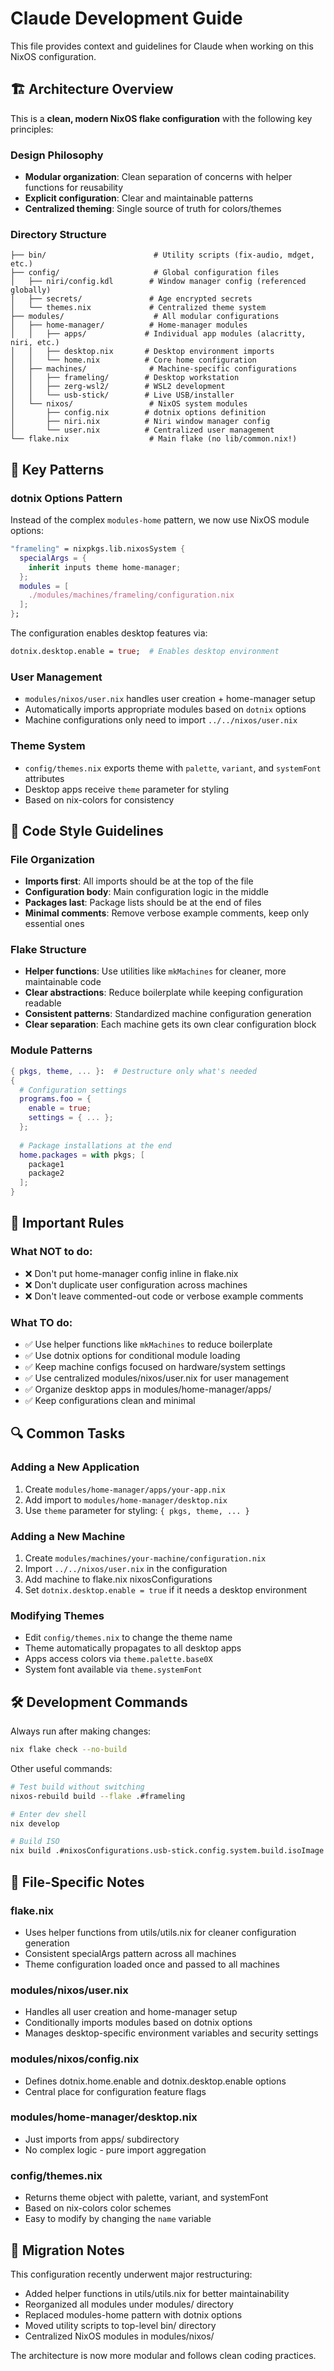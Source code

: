 # Claude Development Guide

This file provides context and guidelines for Claude when working on this NixOS configuration.

## 🏗️ Architecture Overview

This is a **clean, modern NixOS flake configuration** with the following key principles:

### Design Philosophy
- **Modular organization**: Clean separation of concerns with helper functions for reusability
- **Explicit configuration**: Clear and maintainable patterns
- **Centralized theming**: Single source of truth for colors/themes

### Directory Structure
```
├── bin/                        # Utility scripts (fix-audio, mdget, etc.)
├── config/                     # Global configuration files
│   ├── niri/config.kdl        # Window manager config (referenced globally)
│   ├── secrets/               # Age encrypted secrets
│   └── themes.nix             # Centralized theme system
├── modules/                    # All modular configurations
│   ├── home-manager/          # Home-manager modules
│   │   ├── apps/             # Individual app modules (alacritty, niri, etc.)
│   │   ├── desktop.nix       # Desktop environment imports
│   │   └── home.nix          # Core home configuration
│   ├── machines/              # Machine-specific configurations
│   │   ├── frameling/        # Desktop workstation
│   │   ├── zerg-wsl2/        # WSL2 development
│   │   └── usb-stick/        # Live USB/installer
│   └── nixos/                 # NixOS system modules
│       ├── config.nix        # dotnix options definition
│       ├── niri.nix          # Niri window manager config
│       └── user.nix          # Centralized user management
└── flake.nix                  # Main flake (no lib/common.nix!)
```

## 🔧 Key Patterns

### dotnix Options Pattern
Instead of the complex `modules-home` pattern, we now use NixOS module options:

```nix
"frameling" = nixpkgs.lib.nixosSystem {
  specialArgs = {
    inherit inputs theme home-manager;
  };
  modules = [
    ./modules/machines/frameling/configuration.nix
  ];
};
```

The configuration enables desktop features via:
```nix
dotnix.desktop.enable = true;  # Enables desktop environment
```

### User Management
- `modules/nixos/user.nix` handles user creation + home-manager setup
- Automatically imports appropriate modules based on `dotnix` options
- Machine configurations only need to import `../../nixos/user.nix`

### Theme System
- `config/themes.nix` exports theme with `palette`, `variant`, and `systemFont` attributes
- Desktop apps receive `theme` parameter for styling
- Based on nix-colors for consistency

## 🎨 Code Style Guidelines

### File Organization
- **Imports first**: All imports should be at the top of the file
- **Configuration body**: Main configuration logic in the middle
- **Packages last**: Package lists should be at the end of files
- **Minimal comments**: Remove verbose example comments, keep only essential ones

### Flake Structure
- **Helper functions**: Use utilities like `mkMachines` for cleaner, more maintainable code
- **Clear abstractions**: Reduce boilerplate while keeping configuration readable
- **Consistent patterns**: Standardized machine configuration generation
- **Clear separation**: Each machine gets its own clear configuration block

### Module Patterns
```nix
{ pkgs, theme, ... }:  # Destructure only what's needed
{
  # Configuration settings
  programs.foo = {
    enable = true;
    settings = { ... };
  };
  
  # Package installations at the end
  home.packages = with pkgs; [
    package1
    package2
  ];
}
```

## 🚨 Important Rules

### What NOT to do:
- ❌ Don't put home-manager config inline in flake.nix
- ❌ Don't duplicate user configuration across machines
- ❌ Don't leave commented-out code or verbose example comments

### What TO do:
- ✅ Use helper functions like `mkMachines` to reduce boilerplate
- ✅ Use dotnix options for conditional module loading
- ✅ Keep machine configs focused on hardware/system settings
- ✅ Use centralized modules/nixos/user.nix for user management
- ✅ Organize desktop apps in modules/home-manager/apps/
- ✅ Keep configurations clean and minimal

## 🔍 Common Tasks

### Adding a New Application
1. Create `modules/home-manager/apps/your-app.nix`
2. Add import to `modules/home-manager/desktop.nix`
3. Use `theme` parameter for styling: `{ pkgs, theme, ... }`

### Adding a New Machine
1. Create `modules/machines/your-machine/configuration.nix`
2. Import `../../nixos/user.nix` in the configuration
3. Add machine to flake.nix nixosConfigurations
4. Set `dotnix.desktop.enable = true` if it needs a desktop environment

### Modifying Themes
- Edit `config/themes.nix` to change the theme name
- Theme automatically propagates to all desktop apps
- Apps access colors via `theme.palette.base0X`
- System font available via `theme.systemFont`

## 🛠️ Development Commands

Always run after making changes:
```bash
nix flake check --no-build
```

Other useful commands:
```bash
# Test build without switching
nixos-rebuild build --flake .#frameling

# Enter dev shell
nix develop

# Build ISO
nix build .#nixosConfigurations.usb-stick.config.system.build.isoImage
```

## 📝 File-Specific Notes

### flake.nix
- Uses helper functions from utils/utils.nix for cleaner configuration generation
- Consistent specialArgs pattern across all machines
- Theme configuration loaded once and passed to all machines

### modules/nixos/user.nix
- Handles all user creation and home-manager setup
- Conditionally imports modules based on dotnix options
- Manages desktop-specific environment variables and security settings

### modules/nixos/config.nix
- Defines dotnix.home.enable and dotnix.desktop.enable options
- Central place for configuration feature flags

### modules/home-manager/desktop.nix
- Just imports from apps/ subdirectory
- No complex logic - pure import aggregation

### config/themes.nix
- Returns theme object with palette, variant, and systemFont
- Based on nix-colors color schemes
- Easy to modify by changing the `name` variable

## 🔄 Migration Notes

This configuration recently underwent major restructuring:
- Added helper functions in utils/utils.nix for better maintainability
- Reorganized all modules under modules/ directory
- Replaced modules-home pattern with dotnix options
- Moved utility scripts to top-level bin/ directory
- Centralized NixOS modules in modules/nixos/

The architecture is now more modular and follows clean coding practices.
